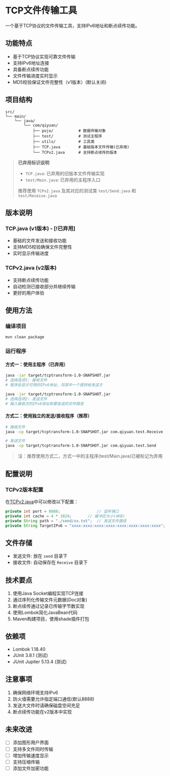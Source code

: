 # TCP文件传输工具

一个基于TCP协议的文件传输工具，支持IPv6地址和断点续传功能。

## 功能特点

- 基于TCP协议实现可靠文件传输
- 支持IPv6地址连接
- 具备断点续传功能
- 文件传输进度实时显示
- MD5校验保证文件完整性（v1版本）(默认关闭)

## 项目结构

```
src/
└── main/
    └── java/
        └── com/qiyuan/
            ├── pojo/           # 数据传输对象
            ├── test/           # 测试主程序
            ├── utils/          # 工具类
            ├── TCP.java        # 基础版本文件传输(已弃用)
            └── TCPv2.java      # 支持断点续传的版本
```

> **已弃用标识说明**
> - `TCP.java`: 已弃用的旧版本文件传输实现
> - `test/Main.java`: 已弃用的主程序入口
> 
> 推荐使用 `TCPv2.java` 及其对应的测试类 `test/Send.java` 和 `test/Receive.java`

## 版本说明

### TCP.java (v1版本) - [!已弃用]
- 基础的文件发送和接收功能
- 支持MD5校验确保文件完整性
- 实时显示传输进度

### TCPv2.java (v2版本)
- 支持断点续传功能
- 自动检测已接收部分并继续传输
- 更好的用户体验

## 使用方法

### 编译项目

```bash
mvn clean package
```

### 运行程序

#### 方式一：使用主程序（已弃用）

```bash
java -jar target/tcptransform-1.0-SNAPSHOT.jar
# 选择选项1: 接收文件
# 程序会显示可用的IPv6地址，将其中一个提供给发送方
```

```bash
java -jar target/tcptransform-1.0-SNAPSHOT.jar
# 选择选项2: 发送文件
# 输入接收方的IPv6地址和要发送的文件路径
```

#### 方式二：使用独立的发送/接收程序（推荐）

```bash
# 接收文件
java -cp target/tcptransform-1.0-SNAPSHOT.jar com.qiyuan.test.Receive
```

```bash
# 发送文件
java -cp target/tcptransform-1.0-SNAPSHOT.jar com.qiyuan.test.Send
```

> 注：推荐使用方式二，方式一中的主程序(test/Main.java)已被标记为弃用

## 配置说明

### TCPv2版本配置

在[TCPv2.java](src/main/java/com/qiyuan/TCPv2.java)中可以修改以下配置：

```java
private int port = 8888;                // 监听端口
private int cache = 4 * 1024;       // 缓冲区大小(4KB)
private String path = "./send/xx.txt";  // 发送文件路径
private String TargetIPv6 = "xxxx:xxxx:xxxx:xxxx:xxxx:xxxx:xxxx:xxxx"; // 目标IPv6地址
```

## 文件存储

- 发送文件: 放在 `send` 目录下
- 接收文件: 自动保存在 `Receive` 目录下

## 技术要点

1. 使用Java Socket编程实现TCP连接
2. 通过序列化传输文件元数据(Doc对象)
3. 断点续传通过记录已传输字节数实现
4. 使用Lombok简化JavaBean代码
5. Maven构建项目，使用shade插件打包

## 依赖项

- Lombok 1.18.40
- JUnit 3.8.1 (测试)
- JUnit Jupiter 5.13.4 (测试)

## 注意事项

1. 确保网络环境支持IPv6
2. 防火墙需要允许指定端口通信(默认8888)
3. 发送大文件时请确保磁盘空间充足
4. 断点续传功能在v2版本中实现

## 未来改进

- [ ] 添加图形用户界面
- [ ] 支持多文件同时传输
- [ ] 增加传输速度显示
- [ ] 支持压缩传输
- [ ] 添加文件加密功能